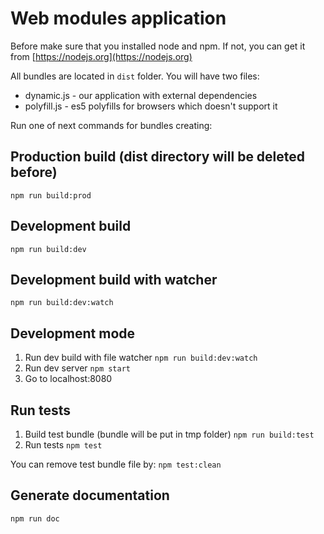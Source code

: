 # Web modules application

Before make sure that you installed node and npm. If not, you can get it from [https://nodejs.org](https://nodejs.org)

All bundles are located in `dist` folder. You will have two files:

* dynamic.js - our application with external dependencies
* polyfill.js - es5 polyfills for browsers which doesn't support it
 
Run one of next commands for bundles creating:

## Production build (dist directory will be deleted before)
`npm run build:prod`

## Development build
`npm run build:dev`

## Development build with watcher
`npm run build:dev:watch`

## Development mode
1. Run dev build with file watcher `npm run build:dev:watch`
2. Run dev server `npm start`
3. Go to localhost:8080

## Run tests
1. Build test bundle (bundle will be put in tmp folder)
`npm run build:test`
2. Run tests
`npm test`

You can remove test bundle file by: `npm test:clean`

## Generate documentation
`npm run doc`